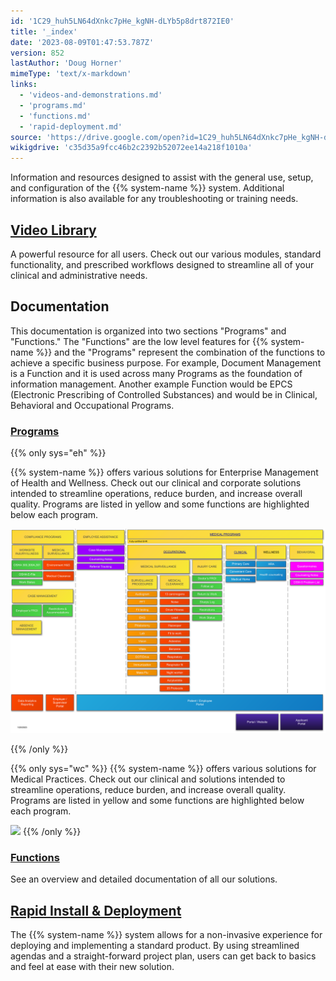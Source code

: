 ```yaml
---
id: '1C29_huh5LN64dXnkc7pHe_kgNH-dLYb5p8drt872IE0'
title: '_index'
date: '2023-08-09T01:47:53.787Z'
version: 852
lastAuthor: 'Doug Horner'
mimeType: 'text/x-markdown'
links:
  - 'videos-and-demonstrations.md'
  - 'programs.md'
  - 'functions.md'
  - 'rapid-deployment.md'
source: 'https://drive.google.com/open?id=1C29_huh5LN64dXnkc7pHe_kgNH-dLYb5p8drt872IE0'
wikigdrive: 'c35d35a9fcc46b2c2392b52072ee14a218f1010a'
---
```

Information and resources designed to assist with the general use, setup, and configuration of the {{% system-name %}} system. Additional information is also available for any troubleshooting or training needs.

## [Video Library](videos-and-demonstrations.md)

A powerful resource for all users. Check out our various modules, standard functionality, and prescribed workflows designed to streamline all of your clinical and administrative needs.

## Documentation

This documentation is organized into two sections "Programs" and "Functions."  The "Functions" are the low level features for {{% system-name %}} and the "Programs" represent the combination of the functions to achieve a specific business purpose.  For example, Document Management is a Function and it is used across many Programs as the foundation of information management.  Another example Function would be EPCS (Electronic Prescribing of Controlled Substances) and would be in Clinical, Behavioral and Occupational Programs.

### [Programs](programs.md)

{{% only sys="eh" %}}

{{% system-name %}} offers various solutions for Enterprise Management of Health and Wellness. Check out our clinical and corporate solutions intended to streamline operations, reduce burden, and increase overall quality.  Programs are listed in yellow and some functions are highlighted below each program.


![](diagrams/eh-positioning.svg)

{{% /only %}}

{{% only sys="wc" %}}
{{% system-name %}} offers various solutions for Medical Practices. Check out our clinical and solutions intended to streamline operations, reduce burden, and increase overall quality.  Programs are listed in yellow and some functions are highlighted below each program.

![](./_index.assets/8d791d120b53291e5596808c5ca0190c.png)
{{% /only %}}


### [Functions](functions.md)

See an overview and detailed documentation of all our solutions.


## [Rapid Install & Deployment](rapid-deployment.md)

The {{% system-name %}} system allows for a non-invasive experience for deploying and implementing a standard product. By using streamlined agendas and a straight-forward project plan, users can get back to basics and feel at ease with their new solution.

